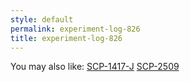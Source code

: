 ```yaml
---
style: default
permalink: experiment-log-826
title: experiment-log-826
---
```

You may also like:
[SCP-1417-J](http://scp-wiki.net/scp-1417-j)
[SCP-2509](http://scp-wiki.net/scp-2509)